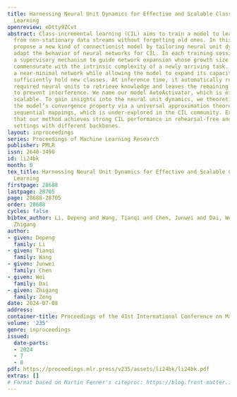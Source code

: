 ```yaml
---
title: Harnessing Neural Unit Dynamics for Effective and Scalable Class-Incremental
  Learning
openreview: eDtty9ZCvt
abstract: Class-incremental learning (CIL) aims to train a model to learn new classes
  from non-stationary data streams without forgetting old ones. In this paper, we
  propose a new kind of connectionist model by tailoring neural unit dynamics that
  adapt the behavior of neural networks for CIL. In each training session, it introduces
  a supervisory mechanism to guide network expansion whose growth size is compactly
  commensurate with the intrinsic complexity of a newly arriving task. This constructs
  a near-minimal network while allowing the model to expand its capacity when cannot
  sufficiently hold new classes. At inference time, it automatically reactivates the
  required neural units to retrieve knowledge and leaves the remaining inactivated
  to prevent interference. We name our model AutoActivator, which is effective and
  scalable. To gain insights into the neural unit dynamics, we theoretically analyze
  the model’s convergence property via a universal approximation theorem on learning
  sequential mappings, which is under-explored in the CIL community. Experiments show
  that our method achieves strong CIL performance in rehearsal-free and minimal-expansion
  settings with different backbones.
layout: inproceedings
series: Proceedings of Machine Learning Research
publisher: PMLR
issn: 2640-3498
id: li24bk
month: 0
tex_title: Harnessing Neural Unit Dynamics for Effective and Scalable Class-Incremental
  Learning
firstpage: 28688
lastpage: 28705
page: 28688-28705
order: 28688
cycles: false
bibtex_author: Li, Depeng and Wang, Tianqi and Chen, Junwei and Dai, Wei and Zeng,
  Zhigang
author:
- given: Depeng
  family: Li
- given: Tianqi
  family: Wang
- given: Junwei
  family: Chen
- given: Wei
  family: Dai
- given: Zhigang
  family: Zeng
date: 2024-07-08
address:
container-title: Proceedings of the 41st International Conference on Machine Learning
volume: '235'
genre: inproceedings
issued:
  date-parts:
  - 2024
  - 7
  - 8
pdf: https://proceedings.mlr.press/v235/assets/li24bk/li24bk.pdf
extras: []
# Format based on Martin Fenner's citeproc: https://blog.front-matter.io/posts/citeproc-yaml-for-bibliographies/
---
```

